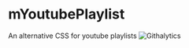 mYoutubePlaylist
================

An alternative CSS for youtube playlists
![Githalytics](http://images3.wikia.nocookie.net/__cb20110927104717/ruleofrose/images/6/68/Whatevah.png)
